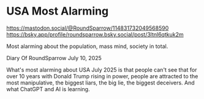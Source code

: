 # USA Most Alarming

https://mastodon.social/@RoundSparrow/114831732049568590    
https://bsky.app/profile/roundsparrow.bsky.social/post/3ltnl6qtkuk2m

Most alarming about the population, mass mind, society in total.

Diary Of RoundSparrow July 10, 2025

What's most alarming about USA July 2025 is that people can't see that for over 10 years with Donald Trump rising in power, people are attracted to the most manipulative, the biggest liars, the big lie, the biggest deceivers. And what ChatGPT and AI is learning.

